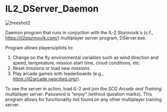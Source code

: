 # IL2_DServer_Daemon

![treeshot2](https://user-images.githubusercontent.com/100898947/157180589-0256b3af-a603-4c66-a4c0-028e981952ff.jpg)


Daemon program that runs in conjuction with the IL-2 Sturmovik's (c.f., https://il2sturmovik.com/) multiplayer server program, DServer.exe.

Program allows players/pilots to:

1.  Change on the fly environmental variables such as wind direction and speed, tempreature, mission start time, cloud conditions, etc.
2.  Reset missions or load new missions.
3.  Play arcade games with leaderboards (e.g., https://il2arcade.neocities.org/).

To see the server in action, load IL-2 and join the _SCG Arcade and Training_ multiplayer server.  Password is "enjoy" (without quoation marks).
This program allows for functionality not found on any other multiplayer training server.
